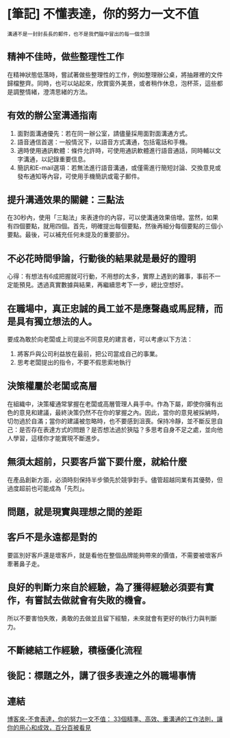 # [筆記] 不懂表達，你的努力一文不值



`溝通不是一封封長長的郵件，也不是我們腦中冒出的每一個念頭`

<!--more-->

## 精神不佳時，做些整理性工作
在精神狀態低落時，嘗試著做些整理性的工作，例如整理辦公桌，將抽屜裡的文件歸檔整齊。同時，也可以站起來，欣賞窗外美景，或者稍作休息，泡杯茶，這些都是調整情緒，澄清思緒的方法。

## 有效的辦公室溝通指南
1. 面對面溝通優先：若在同一辦公室，請儘量採用面對面溝通方式。
2. 語音通信首選：一般情況下，以語音方式溝通，包括電話和手機。
3. 適時使用通訊軟體：條件允許時，可使用通訊軟體進行語音通話，同時輔以文字溝通，以記錄重要信息。
4. 簡訊和E-mail選項：若無法進行語音溝通，或僅需進行簡短討論、交換意見或發布通知等內容，可使用手機簡訊或電子郵件。

## 提升溝通效果的關鍵：三點法
在30秒內，使用「三點法」來表達你的內容，可以使溝通效果倍增。當然，如果有四個要點，就用四個。首先，明確提出每個要點，然後再細分每個要點的三個小要點。最後，可以補充任何未提及的重要部分。

## 不必花時間爭論，行動後的結果就是最好的證明
心得：有想法有6成把握就可行動，不用想的太多，實際上遇到的難事，事前不一定能預見。透過真實數據與結果，再繼續思考下一步，總比空想好。

## 在職場中，真正忠誠的員工並不是應聲蟲或馬屁精，而是具有獨立想法的人。
要成為敢於向老闆或上司提出不同意見的建言者，可以考慮以下方法：
1. 將客戶與公司利益放在最前，把公司當成自己的事業。
2. 思考老闆提出的指令，不要不假思索地執行

## 決策權屬於老闆或高層
在組織中，決策權通常掌握在老闆或高層管理人員手中。作為下屬，即使你擁有出色的意見和建議，最終決策仍然不在你的掌握之內。因此，當你的意見被採納時，切勿過於自滿；當你的建議被忽略時，也不要感到沮喪。保持冷靜，並不斷反思自己：是否存在表達方式的問題？是否想法過於狹隘？多思考自身不足之處，並向他人學習，這樣你才能實現不斷進步。

## 無須太超前，只要客戶當下要什麼，就給什麼
在產品創新方面，必須時刻保持半步領先於競爭對手。儘管超越同業有其優勢，但過度超前也可能成為「先烈」。

## **問題，就是現實與理想之間的差距**

## 客戶不是永遠都是對的
要區別好客戶還是壞客戶，就是看他在整個品牌能夠帶來的價值，不需要被壞客戶牽著鼻子走。

## 良好的判斷力來自於經驗，為了獲得經驗必須要有實作，有嘗試去做就會有失敗的機會。
所以不要害怕失敗，勇敢的去做並且留下經驗，未來就會有更好的執行力與判斷力。

## 不斷總結工作經驗，積極優化流程

## 後記：標題之外，講了很多表達之外的職場事情

## 連結
[博客來-不會表達，你的努力一文不值： 33個精準、高效、重溝通的工作法則，讓你的用心和成效，百分百被看見](https://www.books.com.tw/products/0010908703)
